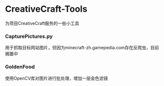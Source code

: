 # CreativeCraft-Tools
为项目CreativeCraft服务的一些小工具

### CapturePictures.py
用于抓取目标网站图片，但因为minecraft-zh.gamepedia.com存在反爬虫，目前搁置中  

### GoldenFood
使用OpenCV库对图片进行批处理，增加一层金色滤镜
